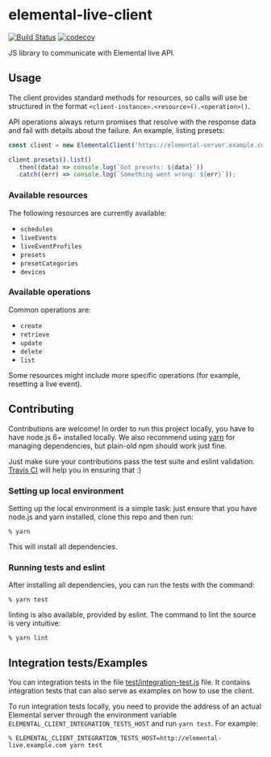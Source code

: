 # elemental-live-client

[![Build Status](https://travis-ci.org/NYTimes/elemental-live-client.svg?branch=master)](https://travis-ci.org/NYTimes/elemental-live-client)
[![codecov](https://codecov.io/gh/NYTimes/elemental-live-client/branch/master/graph/badge.svg)](https://codecov.io/gh/NYTimes/elemental-live-client)

JS library to communicate with Elemental live API.

## Usage

The client provides standard methods for resources, so calls will use be
structured in the format ``<client-instance>.<resource>().<operation>()``.

API operations always return promises that resolve with the response data and
fail with details about the failure. An example, listing presets:

```javascript
const client = new ElementalClient('https://elemental-server.example.com');

client.presets().list()
  .then((data) => console.log(`Got presets: ${data}`))
  .catch((err) => console.log(`Something went wrong: ${err}`));
```

### Available resources

The following resources are currently available:

* ``schedules``
* ``liveEvents``
* ``liveEventProfiles``
* ``presets``
* ``presetCategories``
* ``devices``

### Available operations

Common operations are:

* ``create``
* ``retrieve``
* ``update``
* ``delete``
* ``list``

Some resources might include more specific operations (for example, resetting a
live event).

## Contributing

Contributions are welcome! In order to run this project locally, you have to
have node.js 6+ installed locally. We also recommend using
[yarn](https://yarnpkg.com) for managing dependencies, but plain-old npm should
work just fine.

Just make sure your contributions pass the test suite and eslint validation.
[Travis CI](https://travis-ci.org/NYTimes/elemental-live-client/) will help you
in ensuring that :)

### Setting up local environment

Setting up the local environment is a simple task: just ensure that you have
node.js and yarn installed, clone this repo and then run:

```
% yarn
```

This will install all dependencies.

### Running tests and eslint

After installing all dependencies, you can run the tests with the command:

```
% yarn test
```

linting is also available, provided by eslint. The command to lint the source
is very intuitive:

```
% yarn lint
```

## Integration tests/Examples

You can integration tests in the file
[test/integration-test.js](https://github.com/NYTimes/elemental-live-client/blob/master/test/integration-test.js)
file. It contains integration tests that can also serve as examples on how to
use the client.

To run integration tests locally, you need to provide the address of an actual
Elemental server through the environment variable
``ELEMENTAL_CLIENT_INTEGRATION_TESTS_HOST`` and run ``yarn test``. For example:

```
% ELEMENTAL_CLIENT_INTEGRATION_TESTS_HOST=http://elemental-live.example.com yarn test
```
